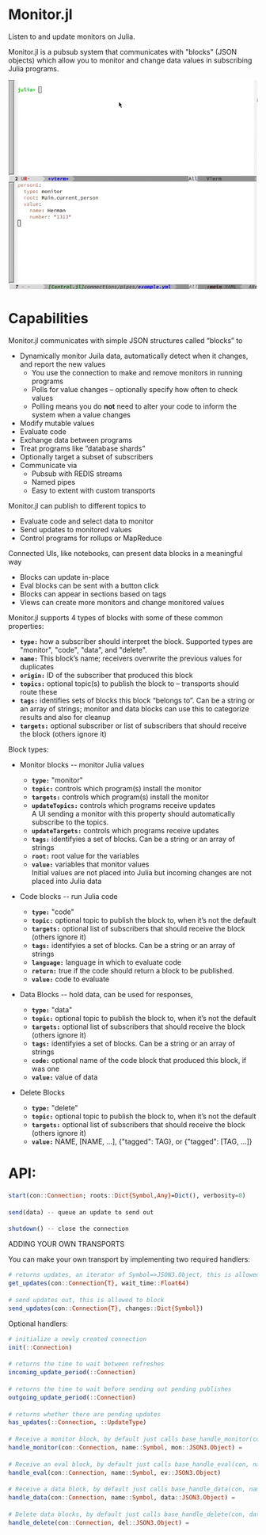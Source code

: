 # Monitor.jl
Listen to and update monitors on Julia.

Monitor.jl is a pubsub system that communicates with "blocks" (JSON objects) which allow you to
monitor and change data values in subscribing Julia programs.

![screencap](screencap.gif)

# Capabilities

Monitor.jl communicates with simple JSON structures called “blocks” to

* Dynamically monitor Juila data, automatically detect when it changes, and report the new values  
  * You use the connection to make and remove monitors in running programs  
  * Polls for value changes – optionally specify how often to check values  
  * Polling means you do **not** need to alter your code to inform the system when a value changes  
* Modify mutable values  
* Evaluate code  
* Exchange data between programs  
* Treat programs like ”database shards”  
* Optionally target a subset of subscribers  
* Communicate via  
  * Pubsub with REDIS streams  
  * Named pipes  
  * Easy to extent with custom transports

Monitor.jl can publish to different topics to

* Evaluate code and select data to monitor  
* Send updates to monitored values  
* Control programs for rollups or MapReduce

Connected UIs, like notebooks, can present data blocks in a meaningful way

* Blocks can update in-place  
* Eval blocks can be sent with a button click  
* Blocks can appear in sections based on tags  
* Views can create more monitors and change monitored values

Monitor.jl supports 4 types of blocks with some of these common properties:

* **`type:`** how a subscriber should interpret the block. Supported types are "monitor", "code", "data", and "delete".  
* **`name:`** This block’s name; receivers overwrite the previous values for duplicates  
* **`origin:`** ID of the subscriber that produced this block  
* **`topics:`** optional topic(s) to publish the block to – transports should route these  
* **`tags:`** identifies sets of blocks this block “belongs to”. Can be a string or an array of strings; monitor and data blocks can use this to categorize results and also for cleanup  
* **`targets:`** optional subscriber or list of subscribers that should receive the block (others ignore it)  

Block types:  

* Monitor blocks -- monitor Julia values  
  * **`type:`** "monitor"
  * **`topic:`** controls which program(s) install the monitor
  * **`targets:`** controls which program(s) install the monitor
  * **`updateTopics:`** controls which programs receive updates  
      A UI sending a monitor with this property should automatically subscribe to the topics.  
  * **`updateTargets:`** controls which programs receive updates  
  * **`tags:`** identifyies a set of blocks. Can be a string or an array of strings  
  * **`root:`** root value for the variables  
  * **`value:`** variables that monitor values  
      Initial values are not placed into Julia but incoming changes are not placed into Julia data  

* Code blocks -- run Julia code  
  * **`type:`** "code"  
  * **`topic:`** optional topic to publish the block to, when it’s not the default  
  * **`targets:`** optional list of subscribers that should receive the block (others ignore it)  
  * **`tags:`** identifyies a set of blocks. Can be a string or an array of strings  
  * **`language:`** language in which to evaluate code  
  * **`return:`** true if the code should return a block to be published.  
  * **`value:`** code to evaluate  

* Data Blocks -- hold data, can be used for responses, 
  * **`type:`** "data"  
  * **`topic:`** optional topic to publish the block to, when it’s not the default  
  * **`targets:`** optional list of subscribers that should receive the block (others ignore it)  
  * **`tags:`** identifyies a set of blocks. Can be a string or an array of strings  
  * **`code:`** optional name of the code block that produced this block, if was one  
  * **`value:`** value of data  

* Delete Blocks
  * **`type:`** "delete"  
  * **`topic:`** optional topic to publish the block to, when it’s not the default  
  * **`targets:`** optional list of subscribers that should receive the block (others ignore it)  
  * **`value:`** NAME, [NAME, ...], {"tagged": TAG}, or {"tagged": [TAG, ...]}  

# API:

```julia
start(con::Connection; roots::Dict{Symbol,Any}=Dict(), verbosity=0)

send(data) -- queue an update to send out

shutdown() -- close the connection
```

ADDING YOUR OWN TRANSPORTS

You can make your own transport by implementing two required handlers:

```julia
# returns updates, an iterator of Symbol=>JSON3.Object, this is allowed to block
get_updates(con::Connection{T}, wait_time::Float64)

# send updates out, this is allowed to block
send_updates(con::Connection{T}, changes::Dict{Symbol})
```

Optional handlers:

```julia
# initialize a newly created connection
init(::Connection)

# returns the time to wait between refreshes
incoming_update_period(::Connection)

# returns the time to wait before sending out pending publishes
outgoing_update_period(::Connection)

# returns whether there are pending updates
has_updates(::Connection, ::UpdateType)

# Receive a monitor block, by default just calls base_handle_monitor(con, name, mon)
handle_monitor(con::Connection, name::Symbol, mon::JSON3.Object) =

# Receive an eval block, by default just calls base_handle_eval(con, name, ev)
handle_eval(con::Connection, name::Symbol, ev::JSON3.Object)

# Receive a data block, by default just calls base_handle_data(con, name, data)
handle_data(con::Connection, name::Symbol, data::JSON3.Object) =

# Delete data blocks, by default just calls base_handle_delete(con, data)
handle_delete(con::Connection, del::JSON3.Object) =
```
